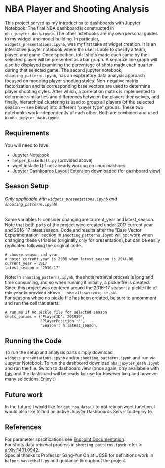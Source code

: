 # NBA Player and Shooting Analysis

This project served as my introduction to dashboards with Jupyter Notebook. The final NBA dashboard is constructed in `nba_jupyter_dash.ipynb`. The other notebooks are my own personal guides to my widget and model building. In particular, `widgets_presentations.ipynb`, was my first take at widget creation. It is an interactive jupyter notebook where the user is able to specify a team, player, and game. Once specified, total shots made each game by the selected player will be presented as a bar graph. A separate line graph will also be displayed examining the percentage of shots made each quarter during that selected game. 
The second jupyter notebook, `shooting_patterns.ipynb`, has an exploratory data analysis approach focused on modeling player shooting styles. Non-negative matrix factorization and its corresponding base vectors are used to determine player shooting styles. After which, a correlation matrix is implemented to determine similarities and differences between the players themselves, and finally, hierarchical clustering is used to group all players (of the selected season -- see below) into different "player type" groups. These two notebooks work independently of each other. Both are combined and used in `nba_jupyter_dash.ipynb`.

## Requirements

You will need to have:
- Jupyter Notebook
- `helper_basketball.py` (provided above)
- wget installed (if not already working on linux machine)
- [Jupyter Dashboards Layout Extension](https://github.com/jupyter/dashboards) downloaded (for dashboard view)

## Season Setup 

###### Only applicable with `widgets_presentations.ipynb` and `shooting_patterns.ipynb`!
 
Some variables to consider changing are current_year and latest_season. Note that both parts of the project were created under 2017 current year and 2016-17 latest season. Code and results after the "Base Vector Experimentation" section in `shooting_patterns.ipynb` will not work when changing these variables (originally only for presentation), but can be easily replicated following the original code.

```
# choose season and year
# note: current_year is 20BB when latest_season is 20AA-BB
current_year = 2017
latest_season = '2016-17'
```

Note: in `shooting_patterns.ipynb`, the shots retrieval process is long and time consuming, and so when running it initially, a pickle file is created. Since this project was centered around the 2016-17 season, a pickle file of this year is provided above -- see `allshots2016-17.pkl`.  
For seasons where no pickle file has been created, be sure to uncomment and run the cell that starts:

```
# run me if no pickle file for selected season
shots_params = {'PlayerID':'201939',
                'PlayerPosition':'',
                'Season': h.latest_season,
```

## Running the Code

To run the setup and analysis parts simply download `widgets_presentations.ipynb` and/or `shooting_patterns.ipynb` and run via Jupyter Notebook.
To run the dashboard download `nba_jupyter_dash.ipynb` and run the file. Switch to dashboard view (once again, only availabele with [this](https://github.com/jupyter/dashboards) and the dashboard will be ready for use for however long and however many selections. Enjoy :)

## Future work

In the future, I would like for `get_nba_data()` to not rely on wget function.
I would also like to find an active Jupyter Dashboards Server to deploy to.

## References

For parameter specifications see [Endpoint Documentation](https://github.com/seemethere/nba_py/wiki/stats.nba.com-Endpoint-Documentation).  
For shots data retrieval process in `shooting_patterns.ipynb` refer to [arXiv:1401.0942](https://arxiv.org/abs/1401.0942).  
Special thanks to Professor Sang-Yun Oh at UCSB for definitions work in `helper_basketball.py` and guidance throughout the project.
